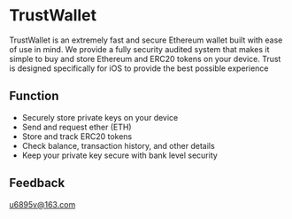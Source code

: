 # TrustWallet
TrustWallet is an extremely fast and secure Ethereum wallet built with ease of use in mind. We provide a fully security audited system that makes it simple to buy and store Ethereum and ERC20 tokens on your device. Trust is designed specifically for iOS to provide the best possible experience


## Function
- Securely store private keys on your device
- Send and request ether (ETH)
- Store and track ERC20 tokens
- Check balance, transaction history, and other details
- Keep your private key secure with bank level security

## Feedback

u6895v@163.com
